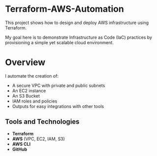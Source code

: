 # Terraform-AWS-Automation

This project shows how to design and deploy AWS infrastructure using Terraform.

My goal here is to demonstrate Infrastructure as Code (IaC) practices by provisioning a simple yet scalable cloud environment.

# Overview

I automate the creation of:
- A secure VPC with private and public subnets
- An EC2 instance
- An S3 Bucket
- IAM roles and policies
- Outputs for easy integrations with other tools 

## Tools and Technologies
- **Terraform**
- **AWS** (VPC, EC2, IAM, S3)
- **AWS CLI**
- **GitHub**